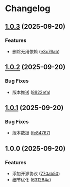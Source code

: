 # Changelog

## [1.0.3](https://github.com/rainbowwarmth/karin-plugin-gamepush/compare/v1.0.2...v1.0.3) (2025-09-20)


### Features

* 删除无用依赖 ([e3c76ab](https://github.com/rainbowwarmth/karin-plugin-gamepush/commit/e3c76ab43774b8e04c194711ade6c656ff62b9f9))

## [1.0.2](https://github.com/rainbowwarmth/karin-plugin-gamepush/compare/v1.0.1...v1.0.2) (2025-09-20)


### Bug Fixes

* 版本推送 ([8822efa](https://github.com/rainbowwarmth/karin-plugin-gamepush/commit/8822efab13186deeba5c62ec791303717171aa54))

## [1.0.1](https://github.com/rainbowwarmth/karin-plugin-gamepush/compare/v1.0.0...v1.0.1) (2025-09-20)


### Bug Fixes

* 版本数据 ([fe84767](https://github.com/rainbowwarmth/karin-plugin-gamepush/commit/fe84767c1d1e8c8b3fbc2be437d4445d74377b21))

## 1.0.0 (2025-09-20)


### Features

* 添加开源协议 ([770ab50](https://github.com/rainbowwarmth/karin-plugin-gamepush/commit/770ab50e0fbb934d187cda524af3048d7e8f06f8))
* 细节优化 ([631284a](https://github.com/rainbowwarmth/karin-plugin-gamepush/commit/631284ae14f84ffabbb886b81146b1c589f1db56))
